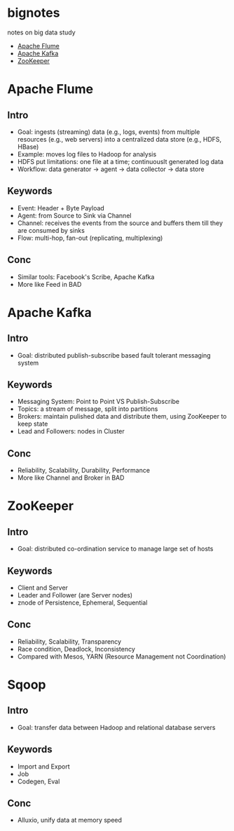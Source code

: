 # bignotes
notes on big data study
  - [Apache Flume](#apache-flume)
  - [Apache Kafka](#apache-kafka)
  - [ZooKeeper](#zookeeper)

# Apache Flume
## Intro
  - Goal: ingests (streaming) data (e.g., logs, events) from multiple resources (e.g., web servers) into a centralized data store (e.g., HDFS, HBase)
  - Example: moves log files to Hadoop for analysis
  - HDFS put limitations: one file at a time; continuouslt generated log data
  - Workflow: data generator -> agent -> data collector -> data store
## Keywords
  - Event: Header + Byte Payload
  - Agent: from Source to Sink via Channel 
  - Channel: receives the events from the source and buffers them till they are consumed by sinks
  - Flow: multi-hop, fan-out (replicating, multiplexing)
## Conc
  - Similar tools: Facebook's Scribe, Apache Kafka
  - More like Feed in BAD
 
# Apache Kafka
## Intro
  - Goal: distributed publish-subscribe based fault tolerant messaging system
## Keywords
  - Messaging System: Point to Point VS Publish-Subscribe
  - Topics: a stream of message, split into partitions
  - Brokers: maintain pulished data and distribute them, using ZooKeeper to keep state
  - Lead and Followers: nodes in Cluster
## Conc
  - Reliability, Scalability, Durability, Performance
  - More like Channel and Broker in BAD 

# ZooKeeper
## Intro
  - Goal: distributed co-ordination service to manage large set of hosts
## Keywords
  - Client and Server
  - Leader and Follower (are Server nodes)
  - znode of Persistence, Ephemeral, Sequential
## Conc
  - Reliability, Scalability, Transparency
  - Race condition, Deadlock, Inconsistency
  - Compared with Mesos, YARN (Resource Management not Coordination)
  
# Sqoop
## Intro
  - Goal: transfer data between Hadoop and relational database servers
## Keywords
  - Import and Export
  - Job
  - Codegen, Eval
## Conc
  - Alluxio, unify data at memory speed